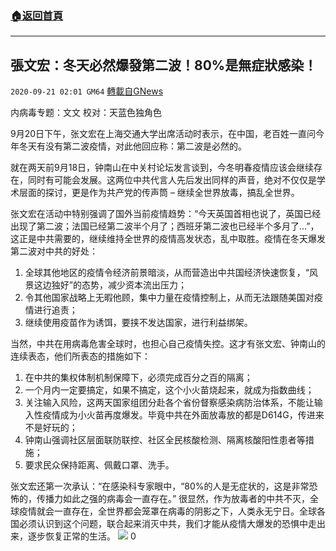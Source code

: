 ###  [:house:返回首頁](https://github.com/ourhimalayas/txt)
---

## 張文宏：冬天必然爆發第二波！80%是無症狀感染！
`2020-09-21 02:01 GM64` [轉載自GNews](https://gnews.org/zh-hant/372908/)

内病毒专题：文文 校对：天蓝色独角色

9月20日下午，张文宏在上海交通大学出席活动时表示，在中国，老百姓一直问今年冬天有没有第二波疫情，对此他回应称：第二波是必然的。

就在两天前9月18日，钟南山在中关村论坛发言谈到，今冬明春疫情应该会继续存在，同时有可能会发展。这两位中共代言人先后发出同样的声音，绝对不仅仅是学术层面的探讨，更是作为共产党的传声筒 – 继续全世界放毒，搞乱全世界。

张文宏在活动中特别强调了国外当前疫情趋势：“今天英国首相也说了，英国已经出现了第二波；法国已经第二波半个月了；西班牙第二波也已经半个多月了…”，这正是中共需要的，继续维持全世界的疫情高发状态，乱中取胜。疫情在冬天爆发第二波对中共的好处：

1. 全球其他地区的疫情令经济前景暗淡，从而营造出中共国经济快速恢复，“风景这边独好”的态势，减少资本流出压力；
2. 令其他国家战略上无暇他顾，集中力量在疫情控制上，从而无法跟随美国对疫情进行追责；
3. 继续使用疫苗作为诱饵，要挟不发达国家，进行利益绑架。

当然，中共在用病毒危害全球时，也担心自己疫情失控。这才有张文宏、钟南山的连续表态，他们所表态的措施如下：

1. 在中共的集权体制机制保障下，必须完成百分之百的隔离；
2. 一个月内一定要搞定，如果不搞定，这个小火苗烧起来，就成为指数曲线；
3. 关注输入风险，这两天国家组团分赴各个省份督察感染病防治体系，不能让输入性疫情成为小火苗再度爆发。毕竟中共在外面放毒放的都是D614G，传进来不是好玩的；
4. 钟南山强调社区层面联防联控、社区全民核酸检测、隔离核酸阳性患者等措施；
5. 要求民众保持距离、佩戴口罩、洗手。

张文宏还第一次承认：“在感染科专家眼中，“80%的人是无症状的，这是非常恐怖的，传播力如此之强的病毒会一直存在。” 很显然，作为放毒者的中共不灭，全球疫情就会一直存在，全世界都会笼罩在病毒的阴影之下，人类永无宁日。全球各国必须认识到这个问题，联合起来消灭中共，我们才能从疫情大爆发的恐惧中走出来，逐步恢复正常的生活。
![](https://s3.amazonaws.com/gnews-media-offload/wp-content/uploads/2020/09/21015955/17-3.png)
0

